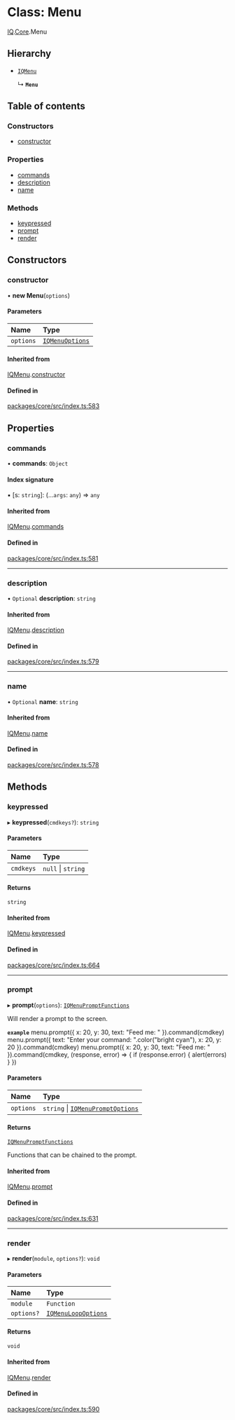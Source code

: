 # Class: Menu

[IQ](../modules/Core.IQ.md).[Core](../modules/Core.IQ.Core.md).Menu

## Hierarchy

- [`IQMenu`](Core.IQMenu.md)

  ↳ **`Menu`**

## Table of contents

### Constructors

- [constructor](Core.IQ.Core.Menu.md#constructor)

### Properties

- [commands](Core.IQ.Core.Menu.md#commands)
- [description](Core.IQ.Core.Menu.md#description)
- [name](Core.IQ.Core.Menu.md#name)

### Methods

- [keypressed](Core.IQ.Core.Menu.md#keypressed)
- [prompt](Core.IQ.Core.Menu.md#prompt)
- [render](Core.IQ.Core.Menu.md#render)

## Constructors

### constructor

• **new Menu**(`options`)

#### Parameters

| Name | Type |
| :------ | :------ |
| `options` | [`IQMenuOptions`](../interfaces/Core.IQMenuOptions.md) |

#### Inherited from

[IQMenu](Core.IQMenu.md).[constructor](Core.IQMenu.md#constructor)

#### Defined in

[packages/core/src/index.ts:583](https://github.com/iniquitybbs/iniquity/blob/dde6bbb/packages/core/src/index.ts#L583)

## Properties

### commands

• **commands**: `Object`

#### Index signature

▪ [s: `string`]: (...`args`: `any`) => `any`

#### Inherited from

[IQMenu](Core.IQMenu.md).[commands](Core.IQMenu.md#commands)

#### Defined in

[packages/core/src/index.ts:581](https://github.com/iniquitybbs/iniquity/blob/dde6bbb/packages/core/src/index.ts#L581)

___

### description

• `Optional` **description**: `string`

#### Inherited from

[IQMenu](Core.IQMenu.md).[description](Core.IQMenu.md#description)

#### Defined in

[packages/core/src/index.ts:579](https://github.com/iniquitybbs/iniquity/blob/dde6bbb/packages/core/src/index.ts#L579)

___

### name

• `Optional` **name**: `string`

#### Inherited from

[IQMenu](Core.IQMenu.md).[name](Core.IQMenu.md#name)

#### Defined in

[packages/core/src/index.ts:578](https://github.com/iniquitybbs/iniquity/blob/dde6bbb/packages/core/src/index.ts#L578)

## Methods

### keypressed

▸ **keypressed**(`cmdkeys?`): `string`

#### Parameters

| Name | Type |
| :------ | :------ |
| `cmdkeys` | ``null`` \| `string` |

#### Returns

`string`

#### Inherited from

[IQMenu](Core.IQMenu.md).[keypressed](Core.IQMenu.md#keypressed)

#### Defined in

[packages/core/src/index.ts:664](https://github.com/iniquitybbs/iniquity/blob/dde6bbb/packages/core/src/index.ts#L664)

___

### prompt

▸ **prompt**(`options`): [`IQMenuPromptFunctions`](../interfaces/Core.IQMenuPromptFunctions.md)

Will render a prompt to the screen.

**`example`**
menu.prompt({ x: 20, y: 30, text: "Feed me: " }).command(cmdkey)
menu.prompt({ text: "Enter your command: ".color("bright cyan"), x: 20, y: 20 }).command(cmdkey)
menu.prompt({ x: 20, y: 30, text: "Feed me: " }).command(cmdkey, (response, error) => {
     if (response.error) {
         alert(errors)
     }
 })

#### Parameters

| Name | Type |
| :------ | :------ |
| `options` | `string` \| [`IQMenuPromptOptions`](../interfaces/Core.IQMenuPromptOptions.md) |

#### Returns

[`IQMenuPromptFunctions`](../interfaces/Core.IQMenuPromptFunctions.md)

Functions that can be chained to the prompt.

#### Inherited from

[IQMenu](Core.IQMenu.md).[prompt](Core.IQMenu.md#prompt)

#### Defined in

[packages/core/src/index.ts:631](https://github.com/iniquitybbs/iniquity/blob/dde6bbb/packages/core/src/index.ts#L631)

___

### render

▸ **render**(`module`, `options?`): `void`

#### Parameters

| Name | Type |
| :------ | :------ |
| `module` | `Function` |
| `options?` | [`IQMenuLoopOptions`](../interfaces/Core.IQMenuLoopOptions.md) |

#### Returns

`void`

#### Inherited from

[IQMenu](Core.IQMenu.md).[render](Core.IQMenu.md#render)

#### Defined in

[packages/core/src/index.ts:590](https://github.com/iniquitybbs/iniquity/blob/dde6bbb/packages/core/src/index.ts#L590)
